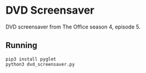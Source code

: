 # DVD Screensaver

DVD screensaver from The Office season 4, episode 5.

## Running

    pip3 install pyglet
    python3 dvd_screensaver.py

